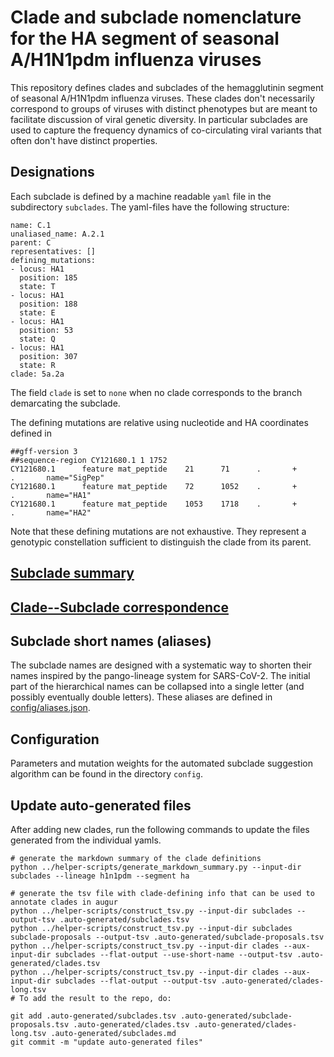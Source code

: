 # Clade and subclade nomenclature for the HA segment of seasonal A/H1N1pdm influenza viruses

This repository defines clades and subclades of the hemagglutinin segment of seasonal A/H1N1pdm influenza viruses.
These clades don't necessarily correspond to groups of viruses with distinct phenotypes but are meant to facilitate discussion of viral genetic diversity.
In particular subclades are used to capture the frequency dynamics of co-circulating viral variants that often don't have distinct properties.


## Designations

Each subclade is defined by a machine readable `yaml` file in the subdirectory `subclades`.
The yaml-files have the following structure:
```
name: C.1
unaliased_name: A.2.1
parent: C
representatives: []
defining_mutations:
- locus: HA1
  position: 185
  state: T
- locus: HA1
  position: 188
  state: E
- locus: HA1
  position: 53
  state: Q
- locus: HA1
  position: 307
  state: R
clade: 5a.2a
```
The field `clade` is set to `none` when no clade corresponds to the branch demarcating the subclade.

The defining mutations are relative using nucleotide and HA coordinates defined in
```
##gff-version 3
##sequence-region CY121680.1 1 1752
CY121680.1      feature mat_peptide    21      71      .       +       .       name="SigPep"
CY121680.1      feature mat_peptide    72      1052    .       +       .       name="HA1"
CY121680.1      feature mat_peptide    1053    1718    .       +       .       name="HA2"
```
Note that these defining mutations are not exhaustive. They represent a genotypic constellation sufficient to distinguish the clade from its parent.

## [Subclade summary](.auto-generated/subclades.md)

## [Clade--Subclade correspondence](.auto-generated/subclades.md#clade----subclade-correspondence)

## Subclade short names (aliases)
The subclade names are designed with a systematic way to shorten their names inspired by the pango-lineage system for SARS-CoV-2.
The initial part of the hierarchical names can be collapsed into a single letter (and possibly eventually double letters).
These aliases are defined in [config/aliases.json](config/aliases.json).


## Configuration
Parameters and mutation weights for the automated subclade suggestion algorithm can be found in the directory `config`.

## Update auto-generated files
After adding new clades, run the following commands to update the files generated from the individual yamls.
```
# generate the markdown summary of the clade definitions
python ../helper-scripts/generate_markdown_summary.py --input-dir subclades --lineage h1n1pdm --segment ha

# generate the tsv file with clade-defining info that can be used to annotate clades in augur
python ../helper-scripts/construct_tsv.py --input-dir subclades --output-tsv .auto-generated/subclades.tsv
python ../helper-scripts/construct_tsv.py --input-dir subclades subclade-proposals --output-tsv .auto-generated/subclade-proposals.tsv
python ../helper-scripts/construct_tsv.py --input-dir clades --aux-input-dir subclades --flat-output --use-short-name --output-tsv .auto-generated/clades.tsv
python ../helper-scripts/construct_tsv.py --input-dir clades --aux-input-dir subclades --flat-output --output-tsv .auto-generated/clades-long.tsv
# To add the result to the repo, do:

git add .auto-generated/subclades.tsv .auto-generated/subclade-proposals.tsv .auto-generated/clades.tsv .auto-generated/clades-long.tsv .auto-generated/subclades.md
git commit -m "update auto-generated files"
```

